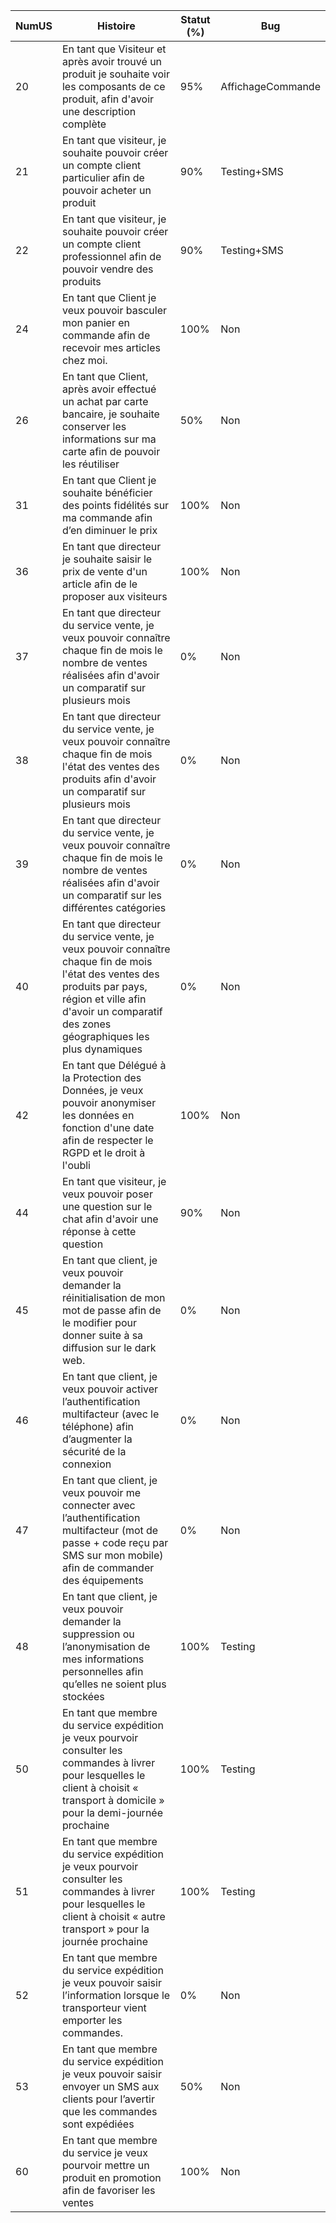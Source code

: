 | NumUS  | Histoire                                                                                                 | Statut (%) | Bug  |
|-----|----------------------------------------------------------------------------------------------------------|------------|------|
| 20  | En tant que Visiteur et après avoir trouvé un produit je souhaite voir les composants de ce produit, afin d'avoir une description complète | 95%        | AffichageCommande  |
| 21  | En tant que visiteur, je souhaite pouvoir créer un compte client particulier afin de pouvoir acheter un produit | 90%       | Testing+SMS  |
| 22  | En tant que visiteur, je souhaite pouvoir créer un compte client professionnel afin de pouvoir vendre des produits | 90%        | Testing+SMS  |
| 24  | En tant que Client je veux pouvoir basculer mon panier en commande afin de recevoir mes articles chez moi. | 100%        | Non  |
| 26  | En tant que Client, après avoir effectué un achat par carte bancaire, je souhaite conserver les informations sur ma carte afin de pouvoir les réutiliser | 50%        | Non  |
| 31  |En tant que Client je souhaite bénéficier des points fidélités sur ma commande afin d’en diminuer le prix | 100%        | Non  |
| 36 | En tant que directeur je souhaite saisir le prix de vente d'un article afin de le proposer aux visiteurs | 100%        | Non  |
| 37 | En tant que directeur du service vente, je veux pouvoir connaître chaque fin de mois le nombre de ventes réalisées afin d'avoir un comparatif sur plusieurs mois | 0%        | Non  |
| 38 | En tant que directeur du service vente, je veux pouvoir connaître chaque fin de mois l'état des ventes des produits afin d'avoir un comparatif sur plusieurs mois | 0%        | Non  |
| 39 | En tant que directeur du service vente, je veux pouvoir connaître chaque fin de mois le nombre de ventes réalisées afin d'avoir un comparatif sur les différentes catégories | 0%        | Non  |
| 40 | En tant que directeur du service vente, je veux pouvoir connaître chaque fin de mois l'état des ventes des produits par pays, région et ville afin d'avoir un comparatif des zones géographiques les plus dynamiques | 0%        | Non  |
| 42 | En tant que Délégué à la Protection des Données, je veux pouvoir anonymiser les données en fonction d'une date afin de respecter le RGPD et le droit à l'oubli | 100%        | Non  |
| 44 | En tant que visiteur, je veux pouvoir poser une question sur le chat afin d'avoir une réponse à cette question | 90%        | Non  |
| 45 | En tant que client, je veux pouvoir demander la réinitialisation de mon mot de passe afin de le modifier pour donner suite à sa diffusion sur le dark web. | 0%        | Non  |
| 46 | En tant que client, je veux pouvoir activer l’authentification multifacteur (avec le téléphone) afin d’augmenter la sécurité de la connexion | 0%        | Non  |
| 47 | En tant que client, je veux pouvoir me connecter avec l’authentification multifacteur (mot de passe + code reçu par SMS sur mon mobile) afin de commander des équipements | 0%        | Non  |
| 48 | En tant que client, je veux pouvoir demander la suppression ou l’anonymisation de mes informations personnelles afin qu’elles ne soient plus stockées | 100%        | Testing  |
| 50 | En tant que membre du service expédition je veux pourvoir consulter les commandes à livrer pour lesquelles le client à choisit « transport à domicile » pour la demi-journée prochaine | 100%        | Testing  |
| 51 | En tant que membre du service expédition je veux pourvoir consulter les commandes à livrer pour lesquelles le client à choisit « autre transport » pour la journée prochaine | 100%        | Testing  |
| 52 | En tant que membre du service expédition je veux pouvoir saisir l’information lorsque le transporteur vient emporter les commandes. | 0%        | Non  |
| 53 | En tant que membre du service expédition je veux pouvoir saisir envoyer un SMS aux clients pour l’avertir que les commandes sont expédiées | 50%        | Non  |
| 60 | En tant que membre du service je veux pourvoir mettre un produit en promotion afin de favoriser les ventes | 100%        | Non  |
